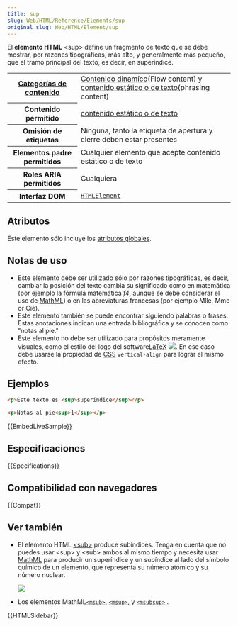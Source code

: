 ```yaml
---
title: sup
slug: Web/HTML/Reference/Elements/sup
original_slug: Web/HTML/Element/sup
---
```


El **elemento HTML** \<sup> define un fragmento de texto que se debe mostrar, por razones tipográficas, más alto, y generalmente más pequeño, que el tramo principal del texto, es decir, en superíndice.

<table class="properties">
  <tbody>
    <tr>
      <th scope="row">
        <a
          href="/es/docs/HTML/Content_categories"
          title="en/HTML/Content categories"
          >Categorías de contenido</a
        >
      </th>
      <td>
        <a
          href="https://developer.mozilla.org/es/docs/Web/Guide/HTML/categorias_de_contenido#Contenido_din%C3%A1mico"
          >Contenido dinamíco</a
        >(Flow content) y
        <a
          href="https://developer.mozilla.org/es/docs/Web/Guide/HTML/categorias_de_contenido#Contenido_est%C3%A1tico_o_de_texto"
          >contenido estático o de texto</a
        >(phrasing content)
      </td>
    </tr>
    <tr>
      <th scope="row">Contenido permitido</th>
      <td>
        <a
          href="https://developer.mozilla.org/es/docs/Web/Guide/HTML/categorias_de_contenido#Contenido_est%C3%A1tico_o_de_texto"
          >contenido estático o de texto</a
        >
      </td>
    </tr>
    <tr>
      <th scope="row">Omisión de etiquetas</th>
      <td>
        <font
          ><font
            >Ninguna, tanto la etiqueta de apertura y cierre deben estar
            presentes</font
          ></font
        >
      </td>
    </tr>
    <tr>
      <th scope="row">Elementos padre permitidos</th>
      <td>
        <font
          ><font
            >Cualquier elemento que acepte contenido estático o de texto</font
          ></font
        >
      </td>
    </tr>
    <tr>
      <th scope="row">
        Roles ARIA permitidos
      </th>
      <td>
        Cualquiera
      </td>
    </tr>
    <tr>
      <th scope="row">Interfaz DOM</th>
      <td>
        <font
          ><font
            ><a
              href="https://developer.mozilla.org/es/docs/Web/API/HTMLElement"
              title="The HTMLElement interface represents any HTML element. Some elements directly implement this interface, others implement it via an interface that inherits it."
              ><code>HTMLElement</code></a
            ></font
          ></font
        >
      </td>
    </tr>
  </tbody>
</table>

## Atributos

Este elemento sólo incluye los [atributos globales](/es/docs/Web/HTML/Reference/Global_attributes).

## Notas de uso

- Este elemento debe ser utilizado sólo por razones tipográficas, es decir, cambiar la posición del texto cambia su significado como en matemática (por ejemplo la fórmula matemática _f4_, aunque se debe considerar el uso de [MathML](/es/docs/Web/MathML)) o en las abreviaturas francesas (por ejemplo Mlle, Mme or Cie).
- Este elemento también se puede encontrar siguiendo palabras o frases. Estas anotaciones indican una entrada bibliográfica y se conocen como "notas al pie."
- Este elemento no debe ser utilizado para propósitos meramente visuales, como el estilo del logo del software[LaTeX](https://es.wikipedia.org/wiki/LaTeX) [![](https://upload.wikimedia.org/wikipedia/commons/thumb/9/92/LaTeX_logo.svg/1200px-LaTeX_logo.svg.png)](https://upload.wikimedia.org/wikipedia/commons/thumb/9/92/LaTeX_logo.svg/1200px-LaTeX_logo.svg.png). En ese caso debe usarse la propiedad de [CSS](/es/docs/Web/CSS) `vertical-align` para lograr el mismo efecto.

## Ejemplos

```html
<p>Este texto es <sup>superíndice</sup></p>
```

```html
<p>Notas al pie<sup>1</sup></p>
```

{{EmbedLiveSample}}

## Especificaciones

{{Specifications}}

## Compatibilidad con navegadores

{{Compat}}

## Ver también

- El elemento HTML [\<sub>](/es/docs/Web/HTML/Reference/Elements/sub) produce subíndices. Tenga en cuenta que no puedes usar \<sup> y \<sub> ambos al mismo tiempo y necesita usar [MathML](/es/docs/Web/MathML) para producir un superíndice y un subíndice al lado del símbolo químico de un elemento, que representa su número atómico y su número nuclear.

  ![](https://upload.wikimedia.org/wikipedia/commons/thumb/d/db/Element_identity.png/220px-Element_identity.png)

- Los elementos MathML[`<msub>`](/es/docs/Web/MathML/Element/msub), [`<msup>`](/es/docs/Web/MathML/Element/msup), y [`<msubsup>`](/es/docs/Web/MathML/Element/msubsup) .

{{HTMLSidebar}}
